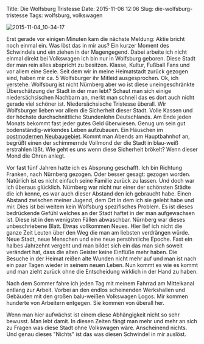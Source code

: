 Title: Die Wolfsburg Tristesse
Date: 2015-11-06 12:06
Slug: die-wolfsburg-tristesse
Tags: wolfsburg, volkswagen

![2015-11-04_10-34-17]({filename}/images/22775043875_c66d22cd75_b.jpg)

Erst gerade vor einigen Minuten kam die nächste Meldung: Aktie bricht noch einmal ein. Was löst das in mir aus? Ein kurzer Moment des Schwindels und ein ziehen in der Magengegend. Dabei arbeite ich nicht einmal direkt bei Volkswagen ich bin nur in Wolfsburg geboren. Diese Stadt der man rein alles abspricht zu besitzen. Klasse, Kultur, Fußball Fans und vor allem eine Seele. Seit dem wir in meine Heimatstadt zurück gezogen sind, haben mir ca. 5 Wolfsburger ihr Mitleid ausgesprochen. Ok, ich verstehe. Wolfsburg ist nicht Nürnberg aber wo ist diese uneingeschränkte Überschätzung der Stadt in der man lebt? Schaut man sich einige niedersächsischen Nachbarn an, merkt man schnell das es dort auch nicht gerade viel schöner ist. Niedersächsische Tristesse überall. Wir Wolfsburger lieben vor allem die Sicherheit dieser Stadt. Volle Kassen und der höchste durchschnittliche Stundenlohn Deutschlands. Am Ende jeden Monats bekommt fast jeder gutes Geld überwiesen. Genug um sein gut bodenständig-wirkendes Leben aufzubauen. Ein Häuschen im [postmodernen Neubaugebiet]({filename}/posts/kerksiek-006.md). Kommt man Abends am Hauptbahnhof an, begrüßt einen der schimmernde Vollmond der die Stadt in blau-weiß erstrahlen läßt. Wie geht es uns wenn diese Sicherheit brökelt? Wenn dieser Mond die Ohren anlegt.

Vor fast fünf Jahren hatte ich es Absprung geschafft. Ich bin Richtung Franken, nach Nürnberg gezogen. Oder besser gesagt: gezogen worden. Natürlich ist es nicht einfach seine Familie zurück zu lassen. Und doch war ich überaus glücklich. Nürnberg war nicht nur einer der schönsten Städte die ich kenne, es war auch dieser Abstand den ich gebraucht habe. Einen Abstand zwischen meiner Jugend, dem Ort in dem ich sie gelebt habe und mir. Dies ist bei weitem kein Wolfsburg spezifisches Problem. Es ist dieses bedrückende Gefühl welches an der Stadt haftet in der man aufgewachsen ist. Diese ist in den wenigsten Fällen abwaschbar. Nürnberg war dieses unbeschriebene Blatt. Etwas vollkommen Neues. Hier lief ich nicht die ganze Zeit Leuten über den Weg die man am liebsten verdrängen würde. Neue Stadt, neue Menschen und eine neue persöhnliche Epoche. Fast ein halbes Jahrzehnt vergeht und man bildet sich ein das man sich soweit verändert hat, dass die alten Geister keine Einflüße mehr haben. Die Besuche in der Heimat reißen alte Wunden nicht mehr auf und man ist nach ein paar Tagen wieder in seinem neuen Leben. Nun kommt es wie es kommt und man zieht zurück ohne die Entscheidung wirklich in der Hand zu haben.

Nach dem Sommer fahre ich jeden Tag mit meinem Fahrrad am Mittelkanal entlang zur Arbeit. Vorbei an den endlos scheinenden Werkshallen und Gebäuden mit den großen balu-weißen Volkswagen Logos. Mir kommen hunderte von Arbeitern entgegen. Sie kommen von überall her.

Wenn man hier aufwächst ist einem diese Abhängigkeit nicht so sehr bewusst. Man lebt damit. In diesen Zeiten fängt man mehr und mehr an sich zu Fragen was diese Stadt ohne Volkswagen wäre. Anscheinend nichts. Und genau dieses "Nichts" ist das was diesen Schwindel in mir auslöst.
